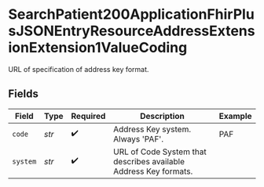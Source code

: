 # SearchPatient200ApplicationFhirPlusJSONEntryResourceAddressExtensionExtension1ValueCoding

URL of specification of address key format.


## Fields

| Field                                                            | Type                                                             | Required                                                         | Description                                                      | Example                                                          |
| ---------------------------------------------------------------- | ---------------------------------------------------------------- | ---------------------------------------------------------------- | ---------------------------------------------------------------- | ---------------------------------------------------------------- |
| `code`                                                           | *str*                                                            | :heavy_check_mark:                                               | Address Key system. Always 'PAF'.                                | PAF                                                              |
| `system`                                                         | *str*                                                            | :heavy_check_mark:                                               | URL of Code System that describes available Address Key formats. |                                                                  |
